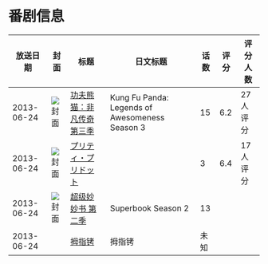 # 番剧信息

|放送日期|封面|标题|日文标题|话数|评分|评分人数|
|---|---|---|---|---|---|---|
|2013-06-24|![封面](https://lain.bgm.tv/pic/cover/c/ed/7b/115617_f4SPt.jpg)|[功夫熊猫：非凡传奇 第三季](https://bangumi.tv/subject/115617)|Kung Fu Panda: Legends of Awesomeness Season 3|15|6.2|27人评分|
|2013-06-24|![封面](https://bangumi.tv/img/no_icon_subject.png)|[プリティ・プリドット](https://bangumi.tv/subject/262057)||3|6.4|17人评分|
|2013-06-24|![封面](https://lain.bgm.tv/pic/cover/c/7d/bc/526744_8pDd1.jpg)|[超级妙妙书 第二季](https://bangumi.tv/subject/526744)|Superbook Season 2|13|||
|2013-06-24||[拇指铐](https://bangumi.tv/subject/538180)|拇指铐|未知|||
